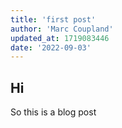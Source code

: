```yaml
---
title: 'first post'
author: 'Marc Coupland'
updated_at: 1719083446
date: '2022-09-03'
---
```


## Hi

So this is a blog post
